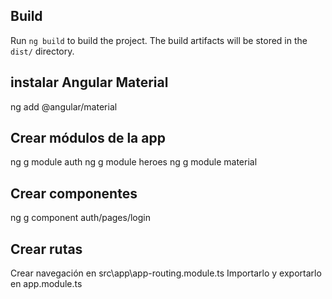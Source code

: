 ## Build

Run `ng build` to build the project. The build artifacts will be stored in the `dist/` directory. 

## instalar Angular Material
ng add @angular/material

## Crear módulos de la app
ng g module auth
ng g module heroes
ng g module material

## Crear componentes
ng g component auth/pages/login
## Crear rutas
Crear navegación en src\app\app-routing.module.ts
Importarlo y exportarlo en app.module.ts